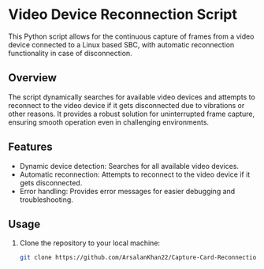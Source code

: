 # Video Device Reconnection Script

This Python script allows for the continuous capture of frames from a video device connected to a Linux based SBC, with automatic reconnection functionality in case of disconnection.

## Overview

The script dynamically searches for available video devices and attempts to reconnect to the video device if it gets disconnected due to vibrations or other reasons. It provides a robust solution for uninterrupted frame capture, ensuring smooth operation even in challenging environments.

## Features

- Dynamic device detection: Searches for all available video devices.
- Automatic reconnection: Attempts to reconnect to the video device if it gets disconnected.
- Error handling: Provides error messages for easier debugging and troubleshooting.

## Usage

1. Clone the repository to your local machine:

   ```bash
   git clone https://github.com/ArsalanKhan22/Capture-Card-Reconnection.git
